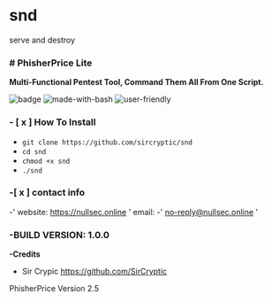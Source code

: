# snd
serve and destroy
### # PhisherPrice Lite
**Multi-Functional Pentest Tool, Command Them All From One Script.**

![badge](https://user-images.githubusercontent.com/48811414/86191653-8233fb80-bb3f-11ea-8b2c-5e8737da4464.png) ![made-with-bash](https://user-images.githubusercontent.com/48811414/86414182-29896d80-bcbb-11ea-9b0b-de6b57eb583d.png) ![user-friendly](https://user-images.githubusercontent.com/48811414/86414184-2a220400-bcbb-11ea-89a8-89890f2e3775.png)

### **- [ x ] How To Install**

- `git clone https://github.com/sircryptic/snd`
- `cd snd`
-  `chmod +x snd`
-  `./snd`

### **-[ x ] contact info**
-' website: https://nullsec.online ' email:
-' no-reply@nullsec.online '

### **-BUILD VERSION: 1.0.0**

**-Credits**

- Sir Crypic 
https://github.com/SirCryptic


PhisherPrice Version 2.5 <tagname>
